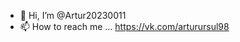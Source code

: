 - 👋 Hi, I’m @Artur20230011
- 📫 How to reach me ... https://vk.com/arturursul98

<!---
Artur20230011/Artur20230011 is a ✨ special ✨ repository because its `README.md` (this file) appears on your GitHub profile.
You can click the Preview link to take a look at your changes.
--->
